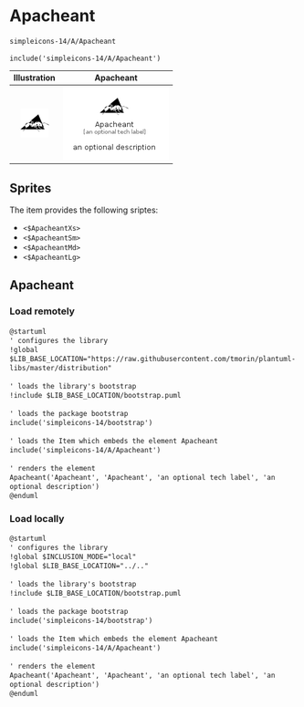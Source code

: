 # Apacheant


```text
simpleicons-14/A/Apacheant
```

```text
include('simpleicons-14/A/Apacheant')
```



| Illustration | Apacheant |
| :---: | :---: |
| ![illustration for Illustration](../../simpleicons-14/A/Apacheant.png) | ![illustration for Apacheant](../../simpleicons-14/A/Apacheant.Local.png) |



## Sprites
The item provides the following sriptes:

- `<$ApacheantXs>`
- `<$ApacheantSm>`
- `<$ApacheantMd>`
- `<$ApacheantLg>`





## Apacheant

### Load remotely
```plantuml
@startuml
' configures the library
!global $LIB_BASE_LOCATION="https://raw.githubusercontent.com/tmorin/plantuml-libs/master/distribution"

' loads the library's bootstrap
!include $LIB_BASE_LOCATION/bootstrap.puml

' loads the package bootstrap
include('simpleicons-14/bootstrap')

' loads the Item which embeds the element Apacheant
include('simpleicons-14/A/Apacheant')

' renders the element
Apacheant('Apacheant', 'Apacheant', 'an optional tech label', 'an optional description')
@enduml
```

### Load locally
```plantuml
@startuml
' configures the library
!global $INCLUSION_MODE="local"
!global $LIB_BASE_LOCATION="../.."

' loads the library's bootstrap
!include $LIB_BASE_LOCATION/bootstrap.puml

' loads the package bootstrap
include('simpleicons-14/bootstrap')

' loads the Item which embeds the element Apacheant
include('simpleicons-14/A/Apacheant')

' renders the element
Apacheant('Apacheant', 'Apacheant', 'an optional tech label', 'an optional description')
@enduml
```

